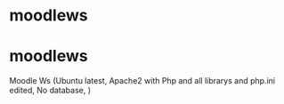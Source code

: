 # moodlews
# moodlews
Moodle Ws (Ubuntu latest, Apache2 with Php and all librarys and php.ini edited, No database, )
